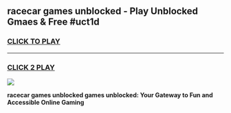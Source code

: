 
## racecar games unblocked - Play Unblocked Gmaes & Free #uct1d
<h3>
<a href="https://premium.freeplayer.one?title=racecar_games_unblocked&ref=03M">CLICK TO PLAY</a></h3>
<hr>

<h3>
<a href="https://premium.freeplayer.one?title=racecar_games_unblocked&ref=03M">CLICK 2 PLAY</a>
  
</h3>

<a href="https://premium.freeplayer.one?title=racecar_games_unblocked&ref=03M"><img src="https://clearcache.store/games.png"></a>


**racecar games unblocked games unblocked: Your Gateway to Fun and Accessible Online Gaming**
